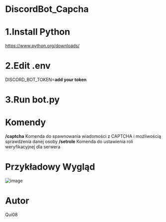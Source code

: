 # DiscordBot_Capcha

# 1.Install Python
https://www.python.org/downloads/

# 2.Edit .env
DISCORD_BOT_TOKEN=**add your token**

# 3.Run bot.py

# Komendy
**/captcha**
Komenda do spawnowania wiadomości z CAPTCHA i możliwością sprawdzenia danej osoby
**/setrole**
Komenda do ustawienia roli weryfikacyjnej dla serwera

# Przykładowy Wygląd
![image](https://github.com/user-attachments/assets/50f35e56-cc7f-4eac-8977-6717cebc5eb4)

# Autor
Qui08
